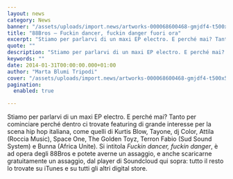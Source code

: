 ```yaml
---
layout: news
category: News
banner: "/assets/uploads/import.news/artworks-000068600468-gmjdf4-t500x500.jpg"
title: "88Bros – Fuckin dancer, fuckin danger fuori ora"
excerpt: "Stiamo per parlarvi di un maxi EP electro. E perché mai? Tanto per cominciare perché dentro ci trovate featuring di grande interesse per la scena hip hop italiana, come quelli di Kurtis Blow, Tayone, dj Color, Attila (Roccia Music), Space One, The Golden Toyz, Terron Fabio (Sud Sound System) e Bunna (Africa Unite). Si intitola [&hellip"
quote: ""
description: "Stiamo per parlarvi di un maxi EP electro. E perché mai? Tanto per cominciare perché dentro ci trovate featuring di grande interesse per la scena hip hop italiana, come quelli di Kurtis Blow, Tayone, dj Color, Attila (Roccia Music), Space One, The Golden Toyz, Terron Fabio (Sud Sound System) e Bunna (Africa Unite). Si intitola [&hellip"
keywords: ""
date: 2014-01-31T00:00:00.000+01:00
author: "Marta Blumi Tripodi"
cover: "/assets/uploads/import.news/artworks-000068600468-gmjdf4-t500x500.jpg"
pagination:
  enabled: true

---
```


[](https://hotmc.com/88bros-fuckin-dancer-fuckin-danger-fuori-ora/artworks-000068600468-gmjdf4-t500x500/)

Stiamo per parlarvi di un maxi EP electro. E perché mai? Tanto per cominciare perché dentro ci trovate featuring di grande interesse per la scena hip hop italiana, come quelli di Kurtis Blow, Tayone, dj Color, Attila (Roccia Music), Space One, The Golden Toyz, Terron Fabio (Sud Sound System) e Bunna (Africa Unite). Si intitola _Fuckin dancer, fuckin danger_, è ad opera degli 88Bros e potete averne un assaggio, e anche scaricarne gratuitamente un assaggio, dal player di Soundcloud qui sopra: tutto il resto lo trovate su iTunes e su tutti gli altri digital store.